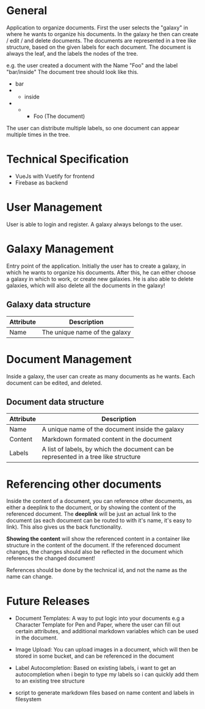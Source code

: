 # General
Application to organize documents.
First the user selects the "galaxy" in where he wants to organize his documents.
In the galaxy he then can create / edit / and delete documents.
The documents are represented in a tree like structure, based on the given labels for each document.
The document is always the leaf, and the labels the nodes of the tree.

e.g. the user created a document with the Name "Foo" and the label "bar/inside"
The document tree should look like this.
* bar
* * inside
* * * Foo (The document)

The user can distribute multiple labels, so one document can appear multiple times in the tree.

# Technical Specification
- VueJs with Vuetify for frontend
- Firebase as backend

# User Management
User is able to login and register.
A galaxy always belongs to the user.

# Galaxy Management
Entry point of the application.
Initially the user has to create a galaxy, in which he wants to organize his documents.
After this, he can either choose a galaxy in which to work, or create new galaxies.
He is also able to delete galaxies, which will also delete all the documents in the galaxy!

## Galaxy data structure
| Attribute | Description |
| ----------- | ----------- |
| Name | The unique name of the galaxy |

# Document Management
Inside a galaxy, the user can create as many documents as he wants.
Each document can be edited, and deleted.

## Document data structure
| Attribute | Description |
| ----------- | ----------- |
| Name | A unique name of the document inside the galaxy |
| Content | Markdown formated content in the document
| Labels | A list of labels, by which the document can be represented in a tree like structure


# Referencing other documents
Inside the content of a document, you can reference other documents, as either a deeplink to the document, or by showing the content of the referenced document.
The **deeplink** will be just an actual link to the document (as each document can be routed to with it's name, it's easy to link).
This also gives us the back functionality.

**Showing the content** will show the referenced content in a container like structure in the content of the document.
If the referenced document changes, the changes should also be reflected in the document which references the changed document!


References should be done by the technical id, and not the name as the name can change.

# Future Releases
- Document Templates: A way to put logic into your documents
e.g a Character Template for Pen and Paper, where the user can fill out certain attributes, and additional markdown variables which can be used in the document.

- Image Upload: You can upload images in a document, which will then be stored in some bucket, and can be referenced in the document

- Label Autocompletion: Based on existing labels, i want to get an autocompletion when i begin to type my labels so i can quickly add them to an existing tree structure

- script to generate markdown files based on name content and labels in filesystem
